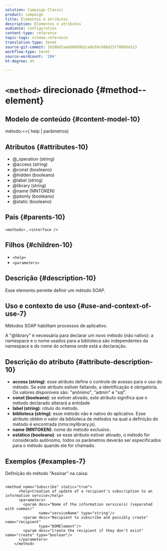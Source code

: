 ```yaml
---
solution: Campaign Classic
product: campaign
title: Elementos e atributos
description: Elementos e atributos
audience: configuration
content-type: reference
topic-tags: schema-reference
translation-type: tm+mt
source-git-commit: 1818bd2aeb60689b2ce0e59cb0bd157f000de513
workflow-type: tm+mt
source-wordcount: '204'
ht-degree: 4%

---
```



# `<method>` direcionado {#method--element}

## Modelo de conteúdo {#content-model-10}

método:==( help | parâmetros)

## Atributos {#attributes-10}

* @_operation (string)
* @access (string)
* @const (booleano)
* @hidden (booleano)
* @label (string)
* @library (string)
* @name (MNTOKEN)
* @pkonly (booleano)
* @static (booleano)

## Pais {#parents-10}

`<methods>`  ,  `<interface />`

## Filhos {#children-10}

* `<help>`
* `<parameters>`

## Descrição {#description-10}

Esse elemento permite definir um método SOAP.

## Uso e contexto de uso {#use-and-context-of-use-7}

Métodos SOAP habilitam processos de aplicativo.

A &quot;@library&quot; é necessária para declarar um novo método (não nativo): a namespace e o nome usados para a biblioteca são independentes da namespace e do nome do schema onde está a declaração.

## Descrição do atributo {#attribute-description-10}

* **access (string)**: esse atributo define o controle de acesso para o uso do método. Se este atributo estiver faltando, a identificação é obrigatória. Os valores disponíveis são: &quot;anônimo&quot;, &quot;admin&quot; e &quot;sql&quot;.
* **const (booleano)**: se estiver ativado, este atributo significa que o método declarado alterará a entidade
* **label (string)**: rótulo do método.
* **biblioteca (string)**: esse método não é nativo do aplicativo. Esse atributo obtém o valor da biblioteca de métodos na qual a definição do método é encontrada (nms:mylibrary.js).
* **name (MNTOKEN)**: nome do método exclusivo.
* **estático (booleano)**: se esse atributo estiver ativado, o método for considerado autônomo, todos os parâmetros deverão ser especificados para o método quando ele for chamado.

## Exemplos {#examples-7}

Definição do método &quot;Assinar&quot; na caixa:

```
 
<method name="Subscribe" static="true">
      <help>Creation of update of a recipient's subscription to an information service</help>
      <parameters>
        <param desc="Name of the information service(s) (separated with commas)"
               name="serviceName" type="string"/>
        <param desc="Recipient to subscribe and possibly create" name="recipient"
               type="DOMElement"/>
        <param desc="Create the recipient if they don't exist" name="create" type="boolean"/>
      </parameters>     
    </method>
```
